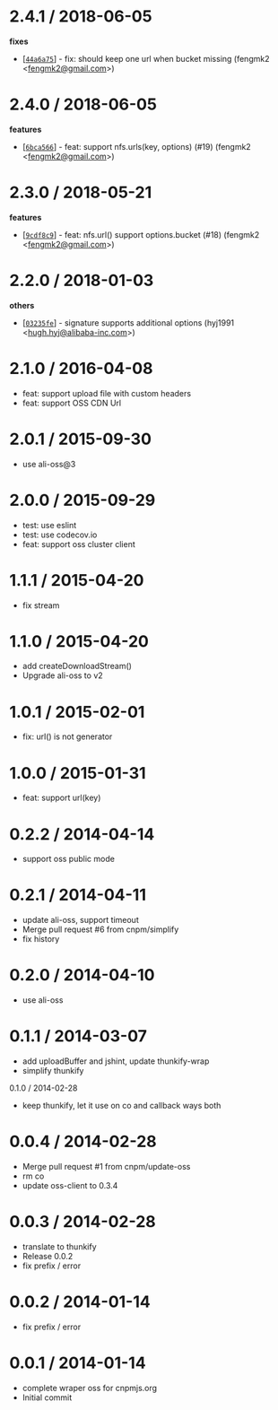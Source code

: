 
2.4.1 / 2018-06-05
==================

**fixes**
  * [[`44a6a75`](http://github.com/cnpm/oss-cnpm/commit/44a6a75a7e993e02381d7d6ce673f904865501d9)] - fix: should keep one url when bucket missing (fengmk2 <<fengmk2@gmail.com>>)

2.4.0 / 2018-06-05
==================

**features**
  * [[`6bca566`](http://github.com/cnpm/oss-cnpm/commit/6bca56654ad04604d57912d51f715fc3bfb5c261)] - feat: support nfs.urls(key, options) (#19) (fengmk2 <<fengmk2@gmail.com>>)

2.3.0 / 2018-05-21
==================

**features**
  * [[`9cdf8c9`](http://github.com/cnpm/oss-cnpm/commit/9cdf8c9efc54e4fc545378bddf13084cad3f6a33)] - feat: nfs.url() support options.bucket (#18) (fengmk2 <<fengmk2@gmail.com>>)

2.2.0 / 2018-01-03
==================

**others**
  * [[`03235fe`](http://github.com/cnpm/oss-cnpm/commit/03235fe271d67e2a6b0f4a48b877549895366db1)] - signature supports additional options (hyj1991 <<hugh.hyj@alibaba-inc.com>>)

2.1.0 / 2016-04-08
==================

  * feat: support upload file with custom headers
  * feat: support OSS CDN Url

2.0.1 / 2015-09-30
==================

 * use ali-oss@3

2.0.0 / 2015-09-29
==================

 * test: use eslint
 * test: use codecov.io
 * feat: support oss cluster client

1.1.1 / 2015-04-20
==================

 * fix stream

1.1.0 / 2015-04-20
==================

 * add createDownloadStream()
 * Upgrade ali-oss to v2

1.0.1 / 2015-02-01
==================

 * fix: url() is not generator

1.0.0 / 2015-01-31
==================

 * feat: support url(key)

0.2.2 / 2014-04-14
==================

 * support oss public mode

0.2.1 / 2014-04-11
==================

  * update ali-oss, support timeout
  * Merge pull request #6 from cnpm/simplify
  * fix history

0.2.0 / 2014-04-10
==================

  * use ali-oss

0.1.1 / 2014-03-07
==================

  * add uploadBuffer and jshint, update thunkify-wrap
  * simplify thunkify

0.1.0 / 2014-02-28

  * keep thunkify, let it use on co and callback ways both

0.0.4 / 2014-02-28
==================

  * Merge pull request #1 from cnpm/update-oss
  * rm co
  * update oss-client to 0.3.4

0.0.3 / 2014-02-28
==================

  * translate to thunkify
  * Release 0.0.2
  * fix prefix / error

0.0.2 / 2014-01-14
==================

  * fix prefix / error

0.0.1 / 2014-01-14
==================

  * complete wraper oss for cnpmjs.org
  * Initial commit
